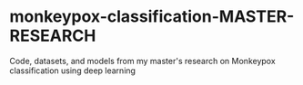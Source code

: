 # monkeypox-classification-MASTER-RESEARCH
Code, datasets, and models from my master's research on Monkeypox classification using deep learning
